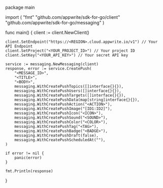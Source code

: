 package main

import (
    "fmt"
    "github.com/appwrite/sdk-for-go/client"
    "github.com/appwrite/sdk-for-go/messaging"
)

func main() {
    client := client.NewClient()

    client.SetEndpoint("https://<REGION>.cloud.appwrite.io/v1") // Your API Endpoint
    client.SetProject("<YOUR_PROJECT_ID>") // Your project ID
    client.SetKey("<YOUR_API_KEY>") // Your secret API key

    service := messaging.NewMessaging(client)
    response, error := service.CreatePush(
        "<MESSAGE_ID>",
        "<TITLE>",
        "<BODY>",
        messaging.WithCreatePushTopics([]interface{}{}),
        messaging.WithCreatePushUsers([]interface{}{}),
        messaging.WithCreatePushTargets([]interface{}{}),
        messaging.WithCreatePushData(map[string]interface{}{}),
        messaging.WithCreatePushAction("<ACTION>"),
        messaging.WithCreatePushImage("[ID1:ID2]"),
        messaging.WithCreatePushIcon("<ICON>"),
        messaging.WithCreatePushSound("<SOUND>"),
        messaging.WithCreatePushColor("<COLOR>"),
        messaging.WithCreatePushTag("<TAG>"),
        messaging.WithCreatePushBadge("<BADGE>"),
        messaging.WithCreatePushDraft(false),
        messaging.WithCreatePushScheduledAt(""),
    )

    if error != nil {
        panic(error)
    }

    fmt.Println(response)
}

